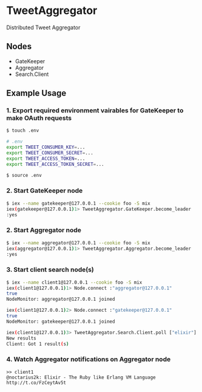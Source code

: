 # TweetAggregator

Distributed Tweet Aggregator


## Nodes

- GateKeeper
- Aggregator
- Search.Client


## Example Usage

### 1. Export required environment vairables for GateKeeper to make OAuth requests

```bash
$ touch .env

# .env
export TWEET_CONSUMER_KEY=...
export TWEET_CONSUMER_SECRET=...
export TWEET_ACCESS_TOKEN=...
export TWEET_ACCESS_TOKEN_SECRET=...

$ source .env
```


### 2. Start GateKeeper node

```bash
$ iex --name gatekeeper@127.0.0.1 --cookie foo -S mix
iex(gatekeeper@127.0.0.1)1> TweetAggregator.GateKeeper.become_leader
:yes
```

### 2. Start Aggregator node

```bash
$ iex --name aggregator@127.0.0.1 --cookie foo -S mix
iex(aggregator@127.0.0.1)1> TweetAggregator.Aggregator.become_leader
:yes
```

### 3. Start client search node(s)

```bash
$ iex --name client1@127.0.0.1 --cookie foo -S mix
iex(client1@127.0.0.1)1> Node.connect :"aggregator@127.0.0.1"
true
NodeMonitor: aggregator@127.0.0.1 joined

iex(client1@127.0.0.1)2> Node.connect :"gatekeeper@127.0.0.1"
true
NodeMonitor: gatekeeper@127.0.0.1 joined

iex(client1@127.0.0.1)3> TweetAggregator.Search.Client.poll ["elixir"]
New results
Client: Got 1 result(s)
```

### 4. Watch Aggregator notifications on Aggregator node

```
>> client1
@noctarius2k: Elixir - The Ruby like Erlang VM Language http://t.co/FzCeytAv5t
```



